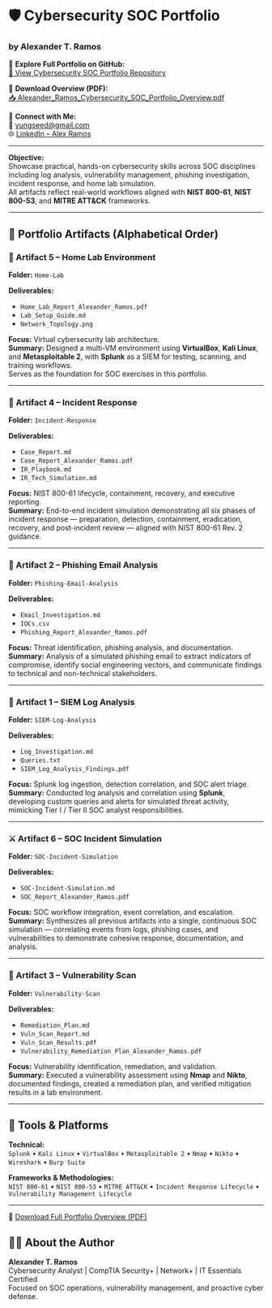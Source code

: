 # 🛡️ Cybersecurity SOC Portfolio  
### by Alexander T. Ramos  

📂 **Explore Full Portfolio on GitHub:**  
[🔗 View Cybersecurity SOC Portfolio Repository](https://github.com/yungseed80r/Cybersecurity-SOC-Portfolio-)

📄 **Download Overview (PDF):**  
[📥 Alexander_Ramos_Cybersecurity_SOC_Portfolio_Overview.pdf](./Alexander_Ramos_Cybersecurity_SOC_Portfolio_Overview.pdf)

💼 **Connect with Me:**  
📧 [yungseed@gmail.com](mailto:yungseed@gmail.com)  
🌐 [LinkedIn – Alex Ramos](https://www.linkedin.com/in/alex-r-68115231)

---

**Objective:**  
Showcase practical, hands-on cybersecurity skills across SOC disciplines including log analysis, vulnerability management, phishing investigation, incident response, and home lab simulation.  
All artifacts reflect real-world workflows aligned with **NIST 800-61**, **NIST 800-53**, and **MITRE ATT&CK** frameworks.

---

## 📂 Portfolio Artifacts (Alphabetical Order)

### 🧩 Artifact 5 – Home Lab Environment  
**Folder:** `Home-Lab`

**Deliverables:**
- `Home_Lab_Report_Alexander_Ramos.pdf`
- `Lab_Setup_Guide.md`
- `Network_Topology.png`

**Focus:** Virtual cybersecurity lab architecture.  
**Summary:** Designed a multi-VM environment using **VirtualBox**, **Kali Linux**, and **Metasploitable 2**, with **Splunk** as a SIEM for testing, scanning, and training workflows.  
Serves as the foundation for SOC exercises in this portfolio.

---

### 🚨 Artifact 4 – Incident Response  
**Folder:** `Incident-Response`

**Deliverables:**
- `Case_Report.md`
- `Case_Report_Alexander_Ramos.pdf`
- `IR_Playbook.md`
- `IR_Tech_Simulation.md`

**Focus:** NIST 800-61 lifecycle, containment, recovery, and executive reporting.  
**Summary:** End-to-end incident simulation demonstrating all six phases of incident response — preparation, detection, containment, eradication, recovery, and post-incident review — aligned with NIST 800-61 Rev. 2 guidance.

---

### 📨 Artifact 2 – Phishing Email Analysis  
**Folder:** `Phishing-Email-Analysis`

**Deliverables:**
- `Email_Investigation.md`
- `IOCs.csv`
- `Phishing_Report_Alexander_Ramos.pdf`

**Focus:** Threat identification, phishing analysis, and documentation.  
**Summary:** Analysis of a simulated phishing email to extract indicators of compromise, identify social engineering vectors, and communicate findings to technical and non-technical stakeholders.

---

### 🧠 Artifact 1 – SIEM Log Analysis  
**Folder:** `SIEM-Log-Analysis`

**Deliverables:**
- `Log_Investigation.md`
- `Queries.txt`
- `SIEM_Log_Analysis_Findings.pdf`

**Focus:** Splunk log ingestion, detection correlation, and SOC alert triage.  
**Summary:** Conducted log analysis and correlation using **Splunk**, developing custom queries and alerts for simulated threat activity, mimicking Tier I / Tier II SOC analyst responsibilities.

---

### ⚔️ Artifact 6 – SOC Incident Simulation  
**Folder:** `SOC-Incident-Simulation`

**Deliverables:**
- `SOC-Incident-Simulation.md`
- `SOC_Report_Alexander_Ramos.pdf`

**Focus:** SOC workflow integration, event correlation, and escalation.  
**Summary:** Synthesizes all previous artifacts into a single, continuous SOC simulation — correlating events from logs, phishing cases, and vulnerabilities to demonstrate cohesive response, documentation, and analysis.

---

### 🧾 Artifact 3 – Vulnerability Scan  
**Folder:** `Vulnerability-Scan`

**Deliverables:**
- `Remediation_Plan.md`
- `Vuln_Scan_Report.md`
- `Vuln_Scan_Results.pdf`
- `Vulnerability_Remediation_Plan_Alexander_Ramos.pdf`

**Focus:** Vulnerability identification, remediation, and validation.  
**Summary:** Executed a vulnerability assessment using **Nmap** and **Nikto**, documented findings, created a remediation plan, and verified mitigation results in a lab environment.

---

## 🧰 Tools & Platforms  
**Technical:**  
`Splunk` • `Kali Linux` • `VirtualBox` • `Metasploitable 2` • `Nmap` • `Nikto` • `Wireshark` • `Burp Suite`

**Frameworks & Methodologies:**  
`NIST 800-61` • `NIST 800-53` • `MITRE ATT&CK` • `Incident Response Lifecycle` • `Vulnerability Management Lifecycle`

---

📄 [Download Full Portfolio Overview (PDF)](./Alexander_Ramos_Cybersecurity_SOC_Portfolio_Overview.pdf)


## 🧑‍💻 About the Author  
**Alexander T. Ramos**  
Cybersecurity Analyst | CompTIA Security+ | Network+ | IT Essentials Certified  
Focused on SOC operations, vulnerability management, and proactive cyber defense.

